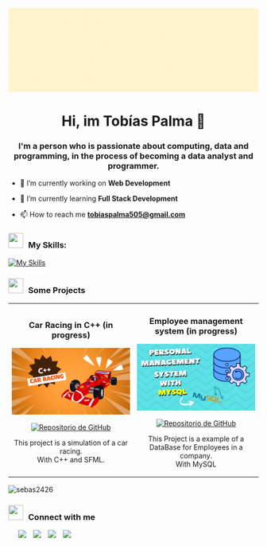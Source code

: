 <img src="Banner.gif">
<h1 align="center">Hi, im Tobías Palma 👋</h1>

<h3 align="center">I'm a person who is passionate about computing, data and programming, in the process of becoming a data analyst and programmer.</h3>

- 🔭 I’m currently working on **Web Development**

- 🌱 I’m currently learning **Full Stack Development**

- 📫 How to reach me **tobiaspalma505@gmail.com**


<h3><img src="https://media.giphy.com/media/iY8CRBdQXODJSCERIr/giphy.gif" width="30" height="30" style="margin-right: 10px;">My Skills:</h3>

[![My Skills](https://skillicons.dev/icons?i=mysql,py,postgres,visualstudio,linux,git,cpp,c,html,css,javascript)](https://skillicons.dev)


<h3> <img src="https://media.giphy.com/media/iY8CRBdQXODJSCERIr/giphy.gif" width="30" height="30" style="margin-right: 10px;">Some Projects</h3>
<table>
<tr>
<td width="50%">
<h3 align="center">Car Racing in C++ (in progress)</h3>
<div align="center">
<a target="_blank"><img src="Car_racing_mini.png" width="400" alt="Car Racing in C++"></a>
<p>
<a href="https://github.com/sebas2426/Car-Racing-" target="_blank">
    <img src="https://img.shields.io/badge/CODE-ff9?style=for-the-badge&logo=github&logoColor=black" alt="Repositorio de GitHub">
</a>

</p>
<p>This project is a simulation of a car racing. <br>
	With C++ and SFML.</p>
</div>
                                                                                      
</td>

<td width="50%">
<h3 align="center">Employee management system (in progress)</h3>
<div align="center">
<a target="_blank"><img src="Personal_management.png" width="400" alt="Employee management system"></a>
<p>
<a href="https://github.com/sebas2426/MySQL_employee_management_system-" target="_blank">
    <img src="https://img.shields.io/badge/CODE-ff9?style=for-the-badge&logo=github&logoColor=black" alt="Repositorio de GitHub">
</a>

</p>
<p>This Project is a example of a DataBase for Employees in a company. <br>
	With MySQL</p>
</div>
                                                                                      
</td>
</table>
<p><img align="center" src="https://github-readme-stats.vercel.app/api/top-langs?username=sebas2426&show_icons=true&locale=en&layout=compact" alt="sebas2426" /></p>

<h3> <img src="https://media.giphy.com/media/iY8CRBdQXODJSCERIr/giphy.gif" width="30" height="30" style="margin-right: 10px;">Connect with me</h3>
<p align="center">

 <div class="icons-social" style="margin-left: 10px;">
        <a style="margin-left: 10px;"  target="_blank" href="https://www.linkedin.com/in/tob%C3%ADas-palma-a486a7282/">
			<img src="https://img.icons8.com/doodle/40/000000/linkedin--v2.png"></a>
        <a style="margin-left: 10px;" target="_blank" href="https://github.com/sebas2426">
		<img src="https://img.icons8.com/doodle/40/000000/github--v1.png"></a>
			           <a style="margin-left: 10px;" target="_blank" href="https://www.instagram.com/tobia_s505/">
			<img src="https://img.icons8.com/doodle/40/000000/instagram-new--v2.png"></a>
				<a style="margin-left: 10px;" target="_blank" href="https://www.youtube.com/channel/UC-			ZdNkKNHC6KguDqNFKO2Nw?view_as=subscriber">
				<img src="https://img.icons8.com/doodle/1x/youtube--v2.png" ></a>
				</a>
		<!--<a style="margin-left: 5px;" target="_blank" href="https://github.com/100rabhcsmc/Me.io/blob/master/01SaurabhChavanReactNativeResume.pdf">
					<img width="44" height="44" src="https://img.icons8.com/doodle/40/google-docs--v1.png" alt="google-docs--v1"/></a>
      </div>-->

</p>
